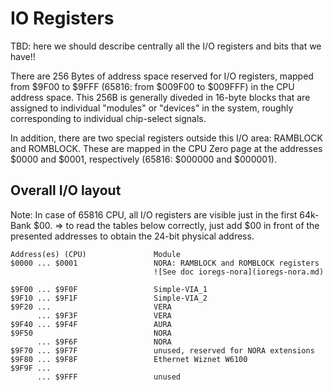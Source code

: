 IO Registers
=============

TBD: here we should describe centrally all the I/O registers and bits that we have!!

There are 256 Bytes of address space reserved for I/O registers, mapped from $9F00 to $9FFF
(65816: from $009F00 to $009FFF) in the CPU address space.
This 256B is generally diveded in 16-byte blocks that are assigned to individual "modules"
or "devices" in the system, roughly corresponding to individual chip-select signals.

In addition, there are two special registers outside this I/O area: RAMBLOCK and ROMBLOCK.
These are mapped in the CPU Zero page at the addresses $0000 and $0001, respectively (65816: $000000 and $000001).


Overall I/O layout
----------------------

Note: In case of 65816 CPU, all I/O registers are visible just in the first 64k-Bank $00.
    => to read the tables below correctly, just add $00 in front of the presented addresses
    to obtain the 24-bit physical address.

    Address(es) (CPU)               Module
    $0000 ... $0001                 NORA: RAMBLOCK and ROMBLOCK registers
                                    ![See doc ioregs-nora](ioregs-nora.md)

    $9F00 ... $9F0F                 Simple-VIA_1
    $9F10 ... $9F1F                 Simple-VIA_2
    $9F20 ...                       VERA
          ... $9F3F                 VERA
    $9F40 ... $9F4F                 AURA
    $9F50                           NORA
          ... $9F6F                 NORA
    $9F70 ... $9F7F                 unused, reserved for NORA extensions
    $9F80 ... $9F8F                 Ethernet Wiznet W6100
    $9F9F ... 
          ... $9FFF                 unused
